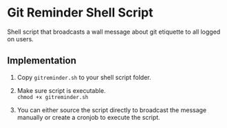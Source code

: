 # Git Reminder Shell Script

Shell script that broadcasts a wall message about git etiquette to all logged on users.

## Implementation
1. Copy `gitreminder.sh` to your shell script folder.

2. Make sure script is executable.<br/>
`chmod +x gitreminder.sh`

3. You can either source the script directly to broadcast the message manually or create a cronjob to execute the script.
